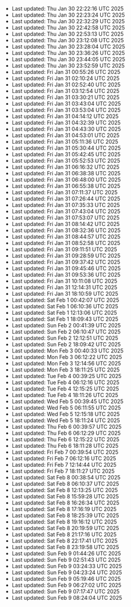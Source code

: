 - Last updated: Thu Jan 30 22:22:16 UTC 2025
- Last updated: Thu Jan 30 22:23:24 UTC 2025
- Last updated: Thu Jan 30 22:32:29 UTC 2025
- Last updated: Thu Jan 30 22:42:58 UTC 2025
- Last updated: Thu Jan 30 22:53:13 UTC 2025
- Last updated: Thu Jan 30 23:12:08 UTC 2025
- Last updated: Thu Jan 30 23:28:04 UTC 2025
- Last updated: Thu Jan 30 23:36:26 UTC 2025
- Last updated: Thu Jan 30 23:44:05 UTC 2025
- Last updated: Thu Jan 30 23:52:59 UTC 2025
- Last updated: Fri Jan 31 00:55:26 UTC 2025
- Last updated: Fri Jan 31 02:10:24 UTC 2025
- Last updated: Fri Jan 31 02:52:40 UTC 2025
- Last updated: Fri Jan 31 03:12:54 UTC 2025
- Last updated: Fri Jan 31 03:30:21 UTC 2025
- Last updated: Fri Jan 31 03:43:04 UTC 2025
- Last updated: Fri Jan 31 03:53:04 UTC 2025
- Last updated: Fri Jan 31 04:14:12 UTC 2025
- Last updated: Fri Jan 31 04:32:39 UTC 2025
- Last updated: Fri Jan 31 04:43:30 UTC 2025
- Last updated: Fri Jan 31 04:53:01 UTC 2025
- Last updated: Fri Jan 31 05:11:36 UTC 2025
- Last updated: Fri Jan 31 05:30:44 UTC 2025
- Last updated: Fri Jan 31 05:42:45 UTC 2025
- Last updated: Fri Jan 31 05:52:53 UTC 2025
- Last updated: Fri Jan 31 06:16:32 UTC 2025
- Last updated: Fri Jan 31 06:38:38 UTC 2025
- Last updated: Fri Jan 31 06:48:00 UTC 2025
- Last updated: Fri Jan 31 06:55:38 UTC 2025
- Last updated: Fri Jan 31 07:11:37 UTC 2025
- Last updated: Fri Jan 31 07:26:44 UTC 2025
- Last updated: Fri Jan 31 07:35:33 UTC 2025
- Last updated: Fri Jan 31 07:43:04 UTC 2025
- Last updated: Fri Jan 31 07:53:07 UTC 2025
- Last updated: Fri Jan 31 08:14:42 UTC 2025
- Last updated: Fri Jan 31 08:32:36 UTC 2025
- Last updated: Fri Jan 31 08:44:57 UTC 2025
- Last updated: Fri Jan 31 08:52:58 UTC 2025
- Last updated: Fri Jan 31 09:11:51 UTC 2025
- Last updated: Fri Jan 31 09:28:59 UTC 2025
- Last updated: Fri Jan 31 09:37:42 UTC 2025
- Last updated: Fri Jan 31 09:45:46 UTC 2025
- Last updated: Fri Jan 31 09:53:36 UTC 2025
- Last updated: Fri Jan 31 10:11:08 UTC 2025
- Last updated: Fri Jan 31 12:14:31 UTC 2025
- Last updated: Fri Jan 31 18:10:59 UTC 2025
- Last updated: Sat Feb  1 00:42:07 UTC 2025
- Last updated: Sat Feb  1 06:10:36 UTC 2025
- Last updated: Sat Feb  1 12:13:06 UTC 2025
- Last updated: Sat Feb  1 18:09:43 UTC 2025
- Last updated: Sun Feb  2 00:41:39 UTC 2025
- Last updated: Sun Feb  2 06:10:47 UTC 2025
- Last updated: Sun Feb  2 12:12:51 UTC 2025
- Last updated: Sun Feb  2 18:09:42 UTC 2025
- Last updated: Mon Feb  3 00:40:33 UTC 2025
- Last updated: Mon Feb  3 06:12:22 UTC 2025
- Last updated: Mon Feb  3 12:14:56 UTC 2025
- Last updated: Mon Feb  3 18:11:25 UTC 2025
- Last updated: Tue Feb  4 00:39:25 UTC 2025
- Last updated: Tue Feb  4 06:12:16 UTC 2025
- Last updated: Tue Feb  4 12:15:25 UTC 2025
- Last updated: Tue Feb  4 18:11:26 UTC 2025
- Last updated: Wed Feb  5 00:39:45 UTC 2025
- Last updated: Wed Feb  5 06:11:55 UTC 2025
- Last updated: Wed Feb  5 12:15:18 UTC 2025
- Last updated: Wed Feb  5 18:11:24 UTC 2025
- Last updated: Thu Feb  6 00:39:57 UTC 2025
- Last updated: Thu Feb  6 06:12:29 UTC 2025
- Last updated: Thu Feb  6 12:15:22 UTC 2025
- Last updated: Thu Feb  6 18:11:28 UTC 2025
- Last updated: Fri Feb  7 00:39:54 UTC 2025
- Last updated: Fri Feb  7 06:12:16 UTC 2025
- Last updated: Fri Feb  7 12:14:44 UTC 2025
- Last updated: Fri Feb  7 18:11:27 UTC 2025
- Last updated: Sat Feb  8 00:38:54 UTC 2025
- Last updated: Sat Feb  8 06:10:37 UTC 2025
- Last updated: Sat Feb  8 12:13:25 UTC 2025
- Last updated: Sat Feb  8 15:59:28 UTC 2025
- Last updated: Sat Feb  8 16:26:34 UTC 2025
- Last updated: Sat Feb  8 17:16:19 UTC 2025
- Last updated: Sat Feb  8 18:25:39 UTC 2025
- Last updated: Sat Feb  8 19:16:12 UTC 2025
- Last updated: Sat Feb  8 20:19:59 UTC 2025
- Last updated: Sat Feb  8 21:17:16 UTC 2025
- Last updated: Sat Feb  8 22:17:41 UTC 2025
- Last updated: Sat Feb  8 23:19:58 UTC 2025
- Last updated: Sun Feb  9 01:44:26 UTC 2025
- Last updated: Sun Feb  9 02:51:43 UTC 2025
- Last updated: Sun Feb  9 03:24:33 UTC 2025
- Last updated: Sun Feb  9 04:23:24 UTC 2025
- Last updated: Sun Feb  9 05:19:46 UTC 2025
- Last updated: Sun Feb  9 06:27:02 UTC 2025
- Last updated: Sun Feb  9 07:17:47 UTC 2025
- Last updated: Sun Feb  9 08:24:04 UTC 2025
